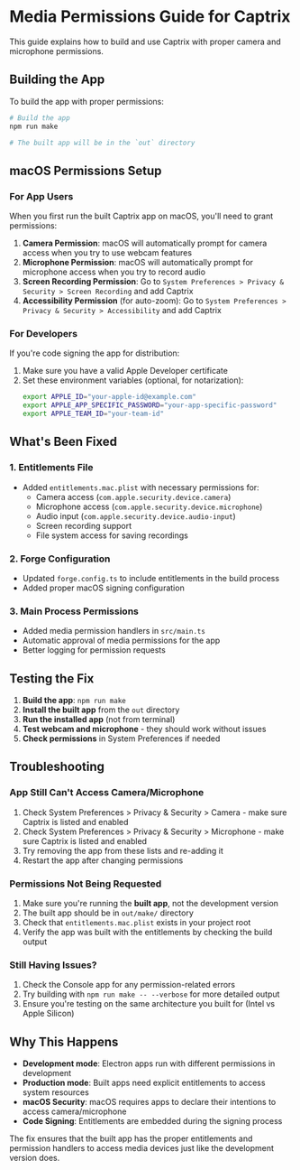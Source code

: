 # Media Permissions Guide for Captrix

This guide explains how to build and use Captrix with proper camera and microphone permissions.

## Building the App

To build the app with proper permissions:

```bash
# Build the app
npm run make

# The built app will be in the `out` directory
```

## macOS Permissions Setup

### For App Users

When you first run the built Captrix app on macOS, you'll need to grant permissions:

1. **Camera Permission**: macOS will automatically prompt for camera access when you try to use webcam features
2. **Microphone Permission**: macOS will automatically prompt for microphone access when you try to record audio
3. **Screen Recording Permission**: Go to `System Preferences > Privacy & Security > Screen Recording` and add Captrix
4. **Accessibility Permission** (for auto-zoom): Go to `System Preferences > Privacy & Security > Accessibility` and add Captrix

### For Developers

If you're code signing the app for distribution:

1. Make sure you have a valid Apple Developer certificate
2. Set these environment variables (optional, for notarization):
   ```bash
   export APPLE_ID="your-apple-id@example.com"
   export APPLE_APP_SPECIFIC_PASSWORD="your-app-specific-password"
   export APPLE_TEAM_ID="your-team-id"
   ```

## What's Been Fixed

### 1. Entitlements File

- Added `entitlements.mac.plist` with necessary permissions for:
  - Camera access (`com.apple.security.device.camera`)
  - Microphone access (`com.apple.security.device.microphone`)
  - Audio input (`com.apple.security.device.audio-input`)
  - Screen recording support
  - File system access for saving recordings

### 2. Forge Configuration

- Updated `forge.config.ts` to include entitlements in the build process
- Added proper macOS signing configuration

### 3. Main Process Permissions

- Added media permission handlers in `src/main.ts`
- Automatic approval of media permissions for the app
- Better logging for permission requests

## Testing the Fix

1. **Build the app**: `npm run make`
2. **Install the built app** from the `out` directory
3. **Run the installed app** (not from terminal)
4. **Test webcam and microphone** - they should work without issues
5. **Check permissions** in System Preferences if needed

## Troubleshooting

### App Still Can't Access Camera/Microphone

1. Check System Preferences > Privacy & Security > Camera - make sure Captrix is listed and enabled
2. Check System Preferences > Privacy & Security > Microphone - make sure Captrix is listed and enabled
3. Try removing the app from these lists and re-adding it
4. Restart the app after changing permissions

### Permissions Not Being Requested

1. Make sure you're running the **built app**, not the development version
2. The built app should be in `out/make/` directory
3. Check that `entitlements.mac.plist` exists in your project root
4. Verify the app was built with the entitlements by checking the build output

### Still Having Issues?

1. Check the Console app for any permission-related errors
2. Try building with `npm run make -- --verbose` for more detailed output
3. Ensure you're testing on the same architecture you built for (Intel vs Apple Silicon)

## Why This Happens

- **Development mode**: Electron apps run with different permissions in development
- **Production mode**: Built apps need explicit entitlements to access system resources
- **macOS Security**: macOS requires apps to declare their intentions to access camera/microphone
- **Code Signing**: Entitlements are embedded during the signing process

The fix ensures that the built app has the proper entitlements and permission handlers to access media devices just like the development version does.

